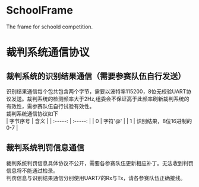 # SchoolFrame
The frame for schoold competition.

# 裁判系统通信协议

## 裁判系统的识别结果通信（需要参赛队伍自行发送）
识别结果通信每个包共包含两个字节，需要以波特率115200，8位无校验UART协议发送。裁判系统的检测频率大于2Hz,组委会不保证高于此频率刷新裁判系统的有效性，需参赛队伍自行试验有效性。  
裁判系统通信协议如下  
|    字节序号    |    含义   |
|  :-----:  |  :-----:  |
|    0   | 字符'@' |
|    1   | 识别结果，8位16进制的0-7 |

## 裁判系统判罚信息通信
裁判系统判罚信息具体协议不公开，需要各参赛队伍更新相应补丁。无法收到判罚信息将不能通过检录。  
判罚信息与识别结果通信分别使用UART7的Rx与Tx，请各参赛队伍正确接线。
